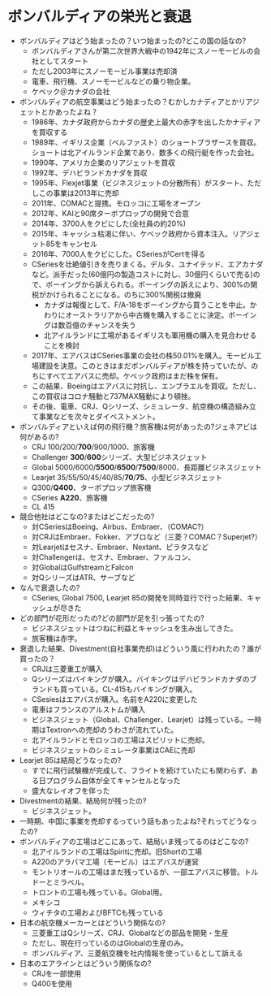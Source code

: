 ボンバルディアの栄光と衰退
========================

- ボンバルディアはどう始まったの？いつ始まったの?どこの国の話なの?
    - ボンバルディアさんが第二次世界大戦中の1942年にスノーモービルの会社としてスタート
    - ただし2003年にスノーモービル事業は売却済
    - 電車、飛行機、スノーモービルなどの乗り物企業。
    - ケベック＠カナダの会社
- ボンバルディアの航空事業はどう始まったの？むかしカナディアとかリアジェットとかあったよね？
    - 1986年、カナダ政府からカナダの歴史上最大の赤字を出したかナディアを買収する
    - 1989年、イギリス企業（ベルファスト）のショートブラザースを買収。ショートは北アイルランド企業であり、数多くの飛行艇を作った会社。
    - 1990年、アメリカ企業のリアジェットを買収
    - 1992年、デハビランドカナダを買収
    - 1995年、Flexjet事業（ビジネスジェットの分散所有）がスタート、ただしこの事業は2013年に売却
    - 2011年、COMACと提携。モロッコに工場をオープン
    - 2012年、KAIと90席ターボプロップの開発で合意
    - 2014年、3700人をクビにした(全社員の約20%)
    - 2015年、キャッシュ枯渇に伴い、ケベック政府から資本注入。リアジェット85をキャンセル
    - 2016年、7000人をクビにした。CSeriesがCertを得る
    - CSeriesを壮絶値引きを売りまくる。デルタ、ユナイテッド、エアカナダなど。派手だった(60億円の製造コストに対し、30億円くらいで売る)ので、ボーイングから訴えられる。ボーイングの訴えにより、300%の関税がかけられることになる。のちに300%関税は撤廃
        - カナダは報復として、F/A-18をボーイングから買うことを中止。かわりにオーストラリアから中古機を購入することに決定。ボーイングは数百億のチャンスを失う
        - 北アイルランドに工場があるイギリスも軍用機の購入を見合わせることを検討
    - 2017年、エアバスはCSeries事業の会社の株50.01%を購入。モービル工場建設を決意。このときはまだボンバルディアが株を持っていたが、のちにすべてエアバスに売却。ケベック政府はまだ株を保有。
    - この結果、Boeingはエアバスに対抗し、エンブラエルを買収。ただし、この買収はコロナ騒動と737MAX騒動により頓挫。
    - その後、電車、CRJ、Qシリーズ、シミュレータ、航空機の構造組み立て事業などを次々とダイベストメント。
- ボンバルディアといえば何の飛行機？旅客機は何があったの?ジェネアビは何があるの?
    - CRJ 100/200/**700**/900/1000、旅客機
    - Challenger **300**/**600**シリーズ、大型ビジネスジェット
    - Global 5000/6000/**5500**/**6500**/**7500**/8000、長距離ビジネスジェット
    - Learjet 35/55/50/45/40/85/**70**/**75**、小型ビジネスジェット
    - Q300/**Q400**、ターボプロップ旅客機
    - CSeries **A220**、旅客機
    - CL 415
- 競合他社はどこなの?またはどこだったの?
    - 対CSeriesはBoeing、Airbus、Embraer、（COMAC?）
    - 対CRJはEmbraer、Fokker、アブロなど（三菱？COMAC？Superjet?）
    - 対Learjetはセスナ、Embraer、Nextant、ピラタスなど
    - 対Challengerは、セスナ、Embraer、ファルコン、
    - 対GlobalはGulfstreamとFalcon
    - 対QシリーズはATR、サーブなど
- なんで衰退したの?
    - CSeries, Global 7500, Learjet 85の開発を同時並行で行った結果、キャッシュが尽きた
- どの部門が花形だったの?どの部門が足を引っ張ってたの?
    - ビジネスジェットはつねに利益とキャッシュを生み出してきた。
    - 旅客機は赤字。
- 衰退した結果、Divestment(自社事業売却)はどういう風に行われたの？誰が買ったの？
    - CRJは三菱重工が購入
    - Qシリーズはバイキングが購入。バイキングはデハビランドカナダのブランドも買っている。CL-415もバイキングが購入。
    - CSesiesはエアバスが購入。名前をA220に変更した
    - 電車はフランスのアルストムが購入
    - ビジネスジェット（Global、Challenger、Learjet）は残っている。一時期はTextronへの売却のうわさが流れていた。
    - 北アイルランドとモロッコの工場はスピリットに売却。
    - ビジネスジェットのシミュレータ事業はCAEに売却
- Learjet 85は結局どうなったの?
    - すでに飛行試験機が完成して、フライトを続けていたにも関わらず、ある日プログラム自体が全てキャンセルとなった
    - 盛大なレイオフを伴った
- Divestmentの結果、結局何が残ったの?
    - ビジネスジェット。
- 一時期、中国に事業を売却するっていう話もあったよね?それってどうなったの?
- ボンバルディアの工場はどこにあって、結局いま残ってるのはどこなの?
    - 北アイルランドの工場はSpiritに売却。旧Shortの工場
    - A220のアラバマ工場（モービル）はエアバスが運営
    - モントリオールの工場はまだ残っているが、一部エアバスに移管。トルドーとミラベル。
    - トロントの工場も残っている。Global用。
    - メキシコ
    - ウィチタの工場およびBFTCも残っている
- 日本の航空機メーカーとはどういう関係なの?
    - 三菱重工はQシリーズ、CRJ、Globalなどの部品を開発・生産
    - ただし、現在行っているのはGlobalの生産のみ。
    - ボンバルディア、三菱航空機を社内情報を使っているとして訴える
- 日本のエアラインとはどういう関係なの?
    - CRJを一部使用
    - Q400を使用